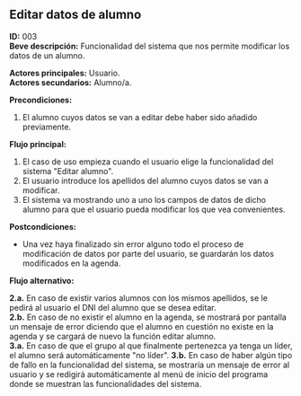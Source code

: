 ## Editar datos de alumno  

**ID:** 003  
**Beve descripción:** Funcionalidad del sistema que nos permite modificar los datos de un alumno.  


**Actores principales:** Usuario.  
**Actores secundarios:** Alumno/a.  

**Precondiciones:**  
 
1. El alumno cuyos datos se van a editar debe haber sido añadido previamente.  



**Flujo principal:**  

1. El caso de uso empieza cuando el usuario elige la funcionalidad del sistema "Editar alumno".
2. El usuario introduce los apellidos del alumno cuyos datos se van a modificar.
3. El sistema va mostrando uno a uno los campos de datos de dicho alumno para que el usuario pueda modificar los que vea convenientes.  


**Postcondiciones:**  

* Una vez haya finalizado sin error alguno todo el proceso de modificación de datos por parte del usuario, se guardarán los datos modificados en la agenda.


**Flujo alternativo:**    

**2.a.** En caso de existir varios alumnos con los mismos apellidos, se le pedirá al usuario el DNI del alumno que se desea editar.  
**2.b.** En caso de no existir el alumno en la agenda, se mostrará por pantalla un mensaje de error diciendo que el alumno en cuestión no existe en la agenda y se cargará de nuevo la función editar alumno.  
**3.a.** En caso de que el grupo al que finalmente pertenezca ya tenga un líder, el alumno será automáticamente "no líder".
**3.b.** En caso de haber algún tipo de fallo en la funcionalidad del sistema, se mostraría un mensaje de error al usuario y se redigirá automáticamente al menú de inicio del programa donde se muestran las funcionalidades del sistema.  

